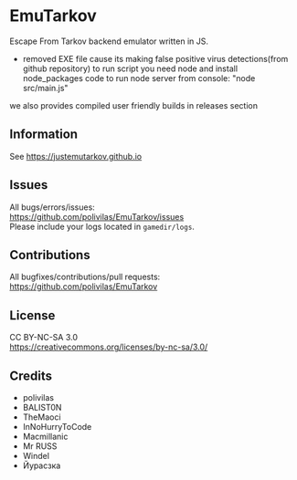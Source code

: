 # EmuTarkov
Escape From Tarkov backend emulator written in JS.

- removed EXE file cause its making false positive virus detections(from github repository)
to run script you need node and install node_packages
code to run node server from console: "node src/main.js"

we also provides compiled user friendly builds in releases section

## Information
See https://justemutarkov.github.io

## Issues
All bugs/errors/issues:<br/>
https://github.com/polivilas/EmuTarkov/issues<br/>
Please include your logs located in ```gamedir/logs```.

## Contributions
All bugfixes/contributions/pull requests:<br/>
https://github.com/polivilas/EmuTarkov

## License
CC BY-NC-SA 3.0<br/>
https://creativecommons.org/licenses/by-nc-sa/3.0/

## Credits
- polivilas
- BALIST0N
- TheMaoci
- InNoHurryToCode
- Macmillanic
- Mr RUSS
- Windel
- Йуpасзка
